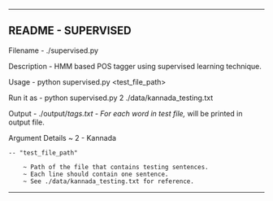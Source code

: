 --------------------------------------------------------------------------
README - SUPERVISED
--------------------------------------------------------------------------

Filename	 	- ./supervised.py

Description	- HMM based POS tagger using supervised learning technique.

Usage		- python supervised.py <language> <test_file_path> 
	
Run it as 	- python supervised.py 2 ./data/kannada_testing.txt
		
Output		- ./output/<language>_tags.txt
		- For each word in test file, <word>_<tag> will be printed in output file.

Argument Details
 		~ 2 - Kannada


	-- "test_file_path"

		~ Path of the file that contains testing sentences.
		~ Each line should contain one sentence.
		~ See ./data/kannada_testing.txt for reference.


--------------------------------------------------------------------------

